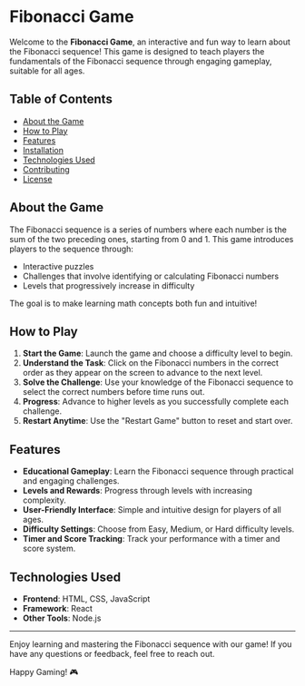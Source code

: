 # Fibonacci Game

Welcome to the **Fibonacci Game**, an interactive and fun way to learn about the Fibonacci sequence! This game is designed to teach players the fundamentals of the Fibonacci sequence through engaging gameplay, suitable for all ages.

## Table of Contents
- [About the Game](#about-the-game)
- [How to Play](#how-to-play)
- [Features](#features)
- [Installation](#installation)
- [Technologies Used](#technologies-used)
- [Contributing](#contributing)
- [License](#license)

## About the Game
The Fibonacci sequence is a series of numbers where each number is the sum of the two preceding ones, starting from 0 and 1. This game introduces players to the sequence through:
- Interactive puzzles
- Challenges that involve identifying or calculating Fibonacci numbers
- Levels that progressively increase in difficulty

The goal is to make learning math concepts both fun and intuitive!

## How to Play
1. **Start the Game**: Launch the game and choose a difficulty level to begin.
2. **Understand the Task**: Click on the Fibonacci numbers in the correct order as they appear on the screen to advance to the next level.
3. **Solve the Challenge**: Use your knowledge of the Fibonacci sequence to select the correct numbers before time runs out.
4. **Progress**: Advance to higher levels as you successfully complete each challenge.
5. **Restart Anytime**: Use the "Restart Game" button to reset and start over.

## Features
- **Educational Gameplay**: Learn the Fibonacci sequence through practical and engaging challenges.
- **Levels and Rewards**: Progress through levels with increasing complexity.
- **User-Friendly Interface**: Simple and intuitive design for players of all ages.
- **Difficulty Settings**: Choose from Easy, Medium, or Hard difficulty levels.
- **Timer and Score Tracking**: Track your performance with a timer and score system.

## Technologies Used
- **Frontend**: HTML, CSS, JavaScript
- **Framework**: React
- **Other Tools**: Node.js



---

Enjoy learning and mastering the Fibonacci sequence with our game! If you have any questions or feedback, feel free to reach out.

Happy Gaming! 🎮
